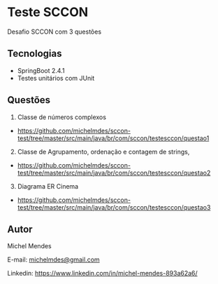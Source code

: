 # Teste SCCON

Desafio SCCON com 3 questões 

## Tecnologias
 - SpringBoot 2.4.1
 - Testes unitários com JUnit
 
## Questões
 
 1. Classe de números complexos
 - https://github.com/michelmdes/sccon-test/tree/master/src/main/java/br/com/sccon/testesccon/questao1
 
 2. Classe de Agrupamento, ordenação e contagem de strings, 
  - https://github.com/michelmdes/sccon-test/tree/master/src/main/java/br/com/sccon/testesccon/questao2 
  
 3. Diagrama ER Cinema 
  - https://github.com/michelmdes/sccon-test/tree/master/src/main/java/br/com/sccon/testesccon/questao3


## Autor
Michel Mendes

E-mail: michelmdes@gmail.com

Linkedin: https://www.linkedin.com/in/michel-mendes-893a62a6/